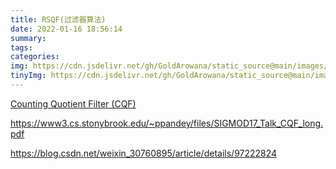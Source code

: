 ```yaml
---
title: RSQF(过滤器算法)
date: 2022-01-16 18:56:14
summary:
tags:
categories:
img: https://cdn.jsdelivr.net/gh/GoldArowana/static_source@main/images/cover/co114.jpg
tinyImg: https://cdn.jsdelivr.net/gh/GoldArowana/static_source@main/images/tiny/cover/co114.jpg
---
```


[Counting Quotient Filter (CQF)](https://github.com/splatlab/cqf)

https://www3.cs.stonybrook.edu/~ppandey/files/SIGMOD17_Talk_CQF_long.pdf

https://blog.csdn.net/weixin_30760895/article/details/97222824

